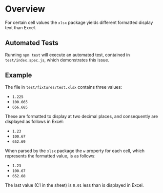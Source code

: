 # Overview
For certain cell values the `xlsx` package yields
different formatted display text than Excel.

## Automated Tests
Running `npm test` will execute an automated test, contained in
`test/index.spec.js`, which demonstrates this issue.

## Example
The file in `test/fixtures/test.xlsx` contains three values:

- `1.225`
- `100.665`
- `656.685`

These are formatted to display at two decimal places, and 
consequently are displayed as follows in Excel:

- `1.23`
- `100.67`
- `652.69`

When parsed by the `xlsx` package the `w` property for each cell,
which represents the formatted value, is as follows:

- `1.23`
- `100.67`
- `652.68`

The last value (C1 in the sheet) is `0.01` less than is displayed 
in Excel.
